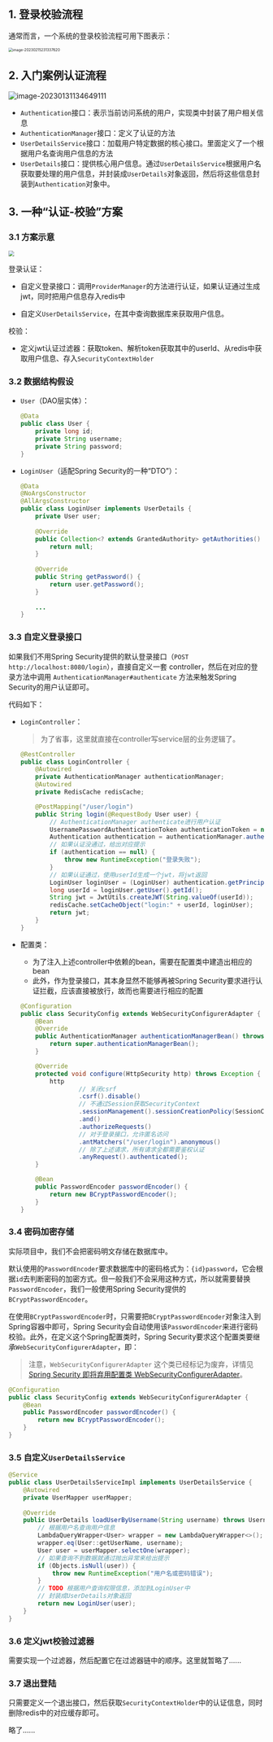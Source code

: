 ## 1. 登录校验流程

通常而言，一个系统的登录校验流程可用下图表示：

<img src="https://chua-n.gitee.io/figure-bed/notebook/JavaWeb/SpringSecurity/image-20230215231337620.png" alt="image-20230215231337620" style="zoom:50%;" />

## 2. 入门案例认证流程

![image-20230131134649111](https://chua-n.gitee.io/figure-bed/notebook/JavaWeb/SpringSecurity/image-20230131134649111.png)

- `Authentication`接口：表示当前访问系统的用户，实现类中封装了用户相关信息
- `AuthenticationManager`接口：定义了认证的方法
- `UserDetailsService`接口：加载用户特定数据的核心接口。里面定义了一个根据用户名查询用户信息的方法
- `UserDetails`接口：提供核心用户信息。通过`UserDetailsService`根据用户名获取要处理的用户信息，并封装成`UserDetails`对象返回，然后将这些信息封装到`Authentication`对象中。

## 3. 一种“认证-校验”方案

### 3.1 方案示意

<img src="https://chua-n.gitee.io/figure-bed/notebook/JavaWeb/SpringSecurity/一个自定义认证-校验方案.png" style="zoom:67%;" />

登录认证：

- 自定义登录接口：调用`ProviderManager`的方法进行认证，如果认证通过生成jwt，同时把用户信息存入redis中

- 自定义`UserDetailsService`，在其中查询数据库来获取用户信息。


校验：

- 定义jwt认证过滤器：获取token、解析token获取其中的userId、从redis中获取用户信息、存入`SecurityContextHolder`

### 3.2 数据结构假设

- `User`（DAO层实体）：

  ```java
  @Data
  public class User {
      private long id;
      private String username;
      private String password;
  }
  ```

- `LoginUser`（适配Spring Security的一种“DTO”）：

  ```java
  @Data
  @NoArgsConstructor
  @AllArgsConstructor
  public class LoginUser implements UserDetails {
      private User user;
      
      @Override
      public Collection<? extends GrantedAuthority> getAuthorities() {
          return null;
      }
      
      @Override
      public String getPassword() {
          return user.getPassword();
      }
      
      ...
  }
  ```

### 3.3 自定义登录接口

如果我们不用Spring Security提供的默认登录接口（`POST http://localhost:8080/login`），直接自定义一套 controller，然后在对应的登录方法中调用 `AuthenticationManager#authenticate` 方法来触发Spring Security的用户认证即可。

代码如下：

- `LoginController`：

  > 为了省事，这里就直接在controller写service层的业务逻辑了。

  ```java
  @RestController
  public class LoginController {
      @Autowired
      private AuthenticationManager authenticationManager;
      @Autowired
      private RedisCache redisCache;
  
      @PostMapping("/user/login")
      public String login(@RequestBody User user) {
          // AuthenticationManager authenticate进行用户认证
          UsernamePasswordAuthenticationToken authenticationToken = new UsernamePasswordAuthenticationToken(user.getUsername(), user.getPassword());
          Authentication authentication = authenticationManager.authenticate(authenticationToken);
          // 如果认证没通过，给出对应提示
          if (authentication == null) {
              throw new RuntimeException("登录失败");
          }
          // 如果认证通过，使用userId生成一个jwt，将jwt返回
          LoginUser loginUser = (LoginUser) authentication.getPrincipal();
          long userId = loginUser.getUser().getId();
          String jwt = JwtUtils.createJWT(String.valueOf(userId));
          redisCache.setCacheObject("login:" + userId, loginUser);
          return jwt;
      }
  }
  ```

- 配置类：

  - 为了注入上述controller中依赖的bean，需要在配置类中建造出相应的bean
  - 此外，作为登录接口，其本身显然不能够再被Spring Security要求进行认证拦截，应该直接被放行，故而也需要进行相应的配置

  ```java
  @Configuration
  public class SecurityConfig extends WebSecurityConfigurerAdapter {
      @Bean
      @Override
      public AuthenticationManager authenticationManagerBean() throws Exception {
          return super.authenticationManagerBean();
      }
  
      @Override
      protected void configure(HttpSecurity http) throws Exception {
          http
                  // 关闭csrf
                  .csrf().disable()
                  // 不通过Session获取SecurityContext
                  .sessionManagement().sessionCreationPolicy(SessionCreationPolicy.STATELESS)
                  .and()
                  .authorizeRequests()
                  // 对于登录接口，允许匿名访问
                  .antMatchers("/user/login").anonymous()
                  // 除了上述请求，所有请求全都需要鉴权认证
                  .anyRequest().authenticated();
      }
  
      @Bean
      public PasswordEncoder passwordEncoder() {
          return new BCryptPasswordEncoder();
      }
  }
  ```

### 3.4 密码加密存储

实际项目中，我们不会把密码明文存储在数据库中。

默认使用的`PasswordEncoder`要求数据库中的密码格式为：`{id}password`，它会根据`id`去判断密码的加密方式。但一般我们不会采用这种方式，所以就需要替换`PasswordEncoder`，我们一般使用Spring Security提供的`BCryptPasswordEncoder`。

在使用`BCryptPasswordEncoder`时，只需要把`BCryptPasswordEncoder`对象注入到Spring容器中即可，Spring Security会自动使用该`PasswordEncoder`来进行密码校验。此外，在定义这个Spring配置类时，Spring Security要求这个配置类要继承`WebSecurityConfigurerAdapter`，即：

> 注意，`WebSecurityConfigurerAdapter` 这个类已经标记为废弃，详情见 [Spring Security 即将弃用配置类 WebSecurityConfigurerAdapter](https://cloud.tencent.com/developer/article/1972872)。

```java
@Configuration
public class SecurityConfig extends WebSecurityConfigurerAdapter {
    @Bean
    public PasswordEncoder passwordEncoder() {
        return new BCryptPasswordEncoder();
    }
}
```

### 3.5 自定义`UserDetailsService`

```java
@Service
public class UserDetailsServiceImpl implements UserDetailsService {
    @Autowired
    private UserMapper userMapper;
    
    @Override
    public UserDetails loadUserByUsername(String username) throws UsernameNotFoundException {
        // 根据用户名查询用户信息
        LambdaQueryWrapper<User> wrapper = new LambdaQueryWrapper<>();
        wrapper.eq(User::getUserName, username);
        User user = userMapper.selectOne(wrapper);
        // 如果查询不到数据就通过抛出异常来给出提示
        if (Objects.isNull(user)) {
            throw new RuntimeException("用户名或密码错误");
        }
        // TODO 根据用户查询权限信息，添加到LoginUser中
        // 封装成UserDetails对象返回
        return new LoginUser(user);
    }
}
```

### 3.6 定义jwt校验过滤器

需要实现一个过滤器，然后配置它在过滤器链中的顺序。这里就暂略了......

### 3.7 退出登陆

只需要定义一个退出接口，然后获取`SecurityContextHolder`中的认证信息，同时删除redis中的对应缓存即可。

略了......
